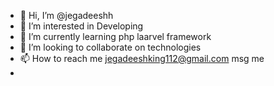 - 👋 Hi, I’m @jegadeeshh
- 👀 I’m interested in Developing
- 🌱 I’m currently learning php laarvel framework
- 💞️ I’m looking to collaborate on technologies
- 📫 How to reach me jegadeeshking112@gmail.com msg me
- 

<!---
jegadeeshh/jegadeeshh is a ✨ special ✨ repository because its `README.md` (this file) appears on your GitHub profile.
You can click the Preview link to take a look at your changes.
--->
